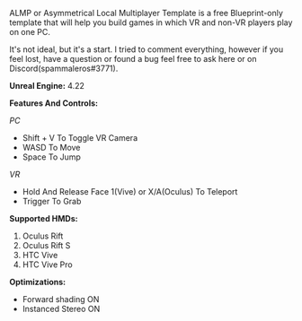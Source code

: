 ALMP or Asymmetrical Local Multiplayer Template is a free Blueprint-only template that will help you build games in which VR and non-VR players play on one PC.

It's not ideal, but it's a start. I tried to comment everything, however if you feel lost, have a question or found a bug feel free to ask here or on Discord(spammaleros#3771).

**Unreal Engine:** 4.22

**Features And Controls:**

*PC*

- Shift + V To Toggle VR Camera
- WASD To Move
- Space To Jump

*VR*

- Hold And Release Face 1(Vive) or X/A(Oculus) To Teleport
- Trigger To Grab

**Supported HMDs:**
1. Oculus Rift
2. Oculus Rift S
3. HTC Vive
4. HTC Vive Pro

**Optimizations:**
- Forward shading ON
- Instanced Stereo ON
